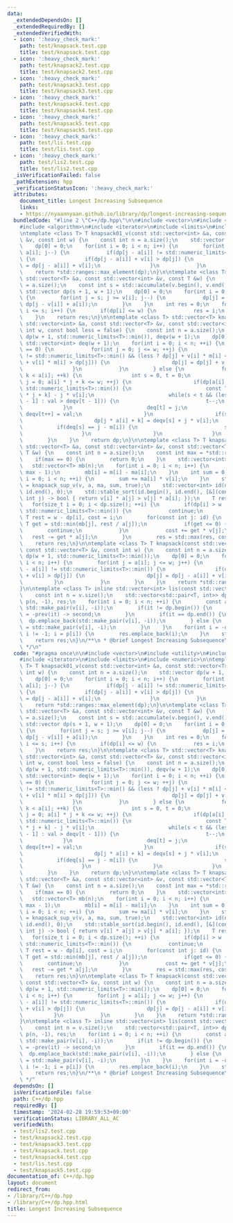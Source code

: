 ```yaml
---
data:
  _extendedDependsOn: []
  _extendedRequiredBy: []
  _extendedVerifiedWith:
  - icon: ':heavy_check_mark:'
    path: test/knapsack.test.cpp
    title: test/knapsack.test.cpp
  - icon: ':heavy_check_mark:'
    path: test/knapsack2.test.cpp
    title: test/knapsack2.test.cpp
  - icon: ':heavy_check_mark:'
    path: test/knapsack3.test.cpp
    title: test/knapsack3.test.cpp
  - icon: ':heavy_check_mark:'
    path: test/knapsack4.test.cpp
    title: test/knapsack4.test.cpp
  - icon: ':heavy_check_mark:'
    path: test/knapsack5.test.cpp
    title: test/knapsack5.test.cpp
  - icon: ':heavy_check_mark:'
    path: test/lis.test.cpp
    title: test/lis.test.cpp
  - icon: ':heavy_check_mark:'
    path: test/lis2.test.cpp
    title: test/lis2.test.cpp
  _isVerificationFailed: false
  _pathExtension: hpp
  _verificationStatusIcon: ':heavy_check_mark:'
  attributes:
    document_title: Longest Increasing Subsequence
    links:
    - https://nyaannyaan.github.io/library/dp/longest-increasing-sequence.hpp
  bundledCode: "#line 2 \"C++/dp.hpp\"\n\n#include <vector>\n#include <utility>\n\
    #include <algorithm>\n#include <iterator>\n#include <limits>\n#include <numeric>\n\
    \ntemplate <class T> T knapsack01_v(const std::vector<int> &a, const std::vector<T>\
    \ &v, const int w) {\n    const int n = a.size();\n    std::vector dp(w + 1, std::numeric_limits<T>::min());\n\
    \    dp[0] = 0;\n    for(int i = 0; i < n; i++) {\n        for(int j = w; j >=\
    \ a[i]; j--) {\n            if(dp[j - a[i]] != std::numeric_limits<T>::min())\
    \ {\n                if(dp[j - a[i]] + v[i] > dp[j]) {\n                    dp[j]\
    \ = dp[j - a[i]] + v[i];\n                }\n            }\n        }\n    }\n\
    \    return *std::ranges::max_element(dp);\n}\n\ntemplate <class T> int knapsack01_w(const\
    \ std::vector<T> &a, const std::vector<int> &v, const T &w) {\n    const int n\
    \ = a.size();\n    const int s = std::accumulate(v.begin(), v.end(), 0);\n   \
    \ std::vector dp(s + 1, w + 1);\n    dp[0] = 0;\n    for(int i = 0; i < n; i++)\
    \ {\n        for(int j = s; j >= v[i]; j--) {\n            dp[j] = std::min(dp[j],\
    \ dp[j - v[i]] + a[i]);\n        }\n    }\n    int res = 0;\n    for(int i = 0;\
    \ i <= s; i++) {\n        if(dp[i] <= w) {\n            res = i;\n        }\n\
    \    }\n    return res;\n}\n\ntemplate <class T> std::vector<T> knapsack_sup_v(const\
    \ std::vector<int> &a, const std::vector<T> &v, const std::vector<int> &m, const\
    \ int w, const bool less = false) {\n    const int n = a.size();\n    std::vector<T>\
    \ dp(w + 1, std::numeric_limits<T>::min()), deqv(w + 1);\n    dp[0] = 0;\n   \
    \ std::vector<int> deq(w + 1);\n    for(int i = 0; i < n; ++i) {\n        if(a[i]\
    \ == 0) {\n            for(int j = 0; j <= w; ++j) {\n                if(dp[j]\
    \ != std::numeric_limits<T>::min() && (less ? dp[j] + v[i] * m[i] < dp[j] : dp[j]\
    \ + v[i] * m[i] > dp[j])) {\n                    dp[j] = dp[j] + v[i] * m[i];\n\
    \                }\n            }\n        } else {\n            for(int k = 0;\
    \ k < a[i]; ++k) {\n                int s = 0, t = 0;\n                for(int\
    \ j = 0; a[i] * j + k <= w; ++j) {\n                    if(dp[a[i] * j + k] !=\
    \ std::numeric_limits<T>::min()) {\n                        const T val = dp[a[i]\
    \ * j + k] - j * v[i];\n                        while(s < t && (less ? val < deqv[t\
    \ - 1] : val > deqv[t - 1])) {\n                            t--;\n           \
    \             }\n                        deq[t] = j;\n                       \
    \ deqv[t++] = val;\n                    }\n                    if(s < t) {\n \
    \                       dp[j * a[i] + k] = deqv[s] + j * v[i];\n             \
    \           if(deq[s] == j - m[i]) {\n                            s++;\n     \
    \                   }\n                    }\n                }\n            }\n\
    \        }\n    }\n    return dp;\n}\n\ntemplate <class T> T knapsack_sup_w(const\
    \ std::vector<T> &a, const std::vector<int> &v, const std::vector<T> &m, const\
    \ T &w) {\n    const int n = a.size();\n    const int max = *std::ranges::max_element(v);\n\
    \    if(max == 0) {\n        return 0;\n    }\n    std::vector<int> ma(n);\n \
    \   std::vector<T> mb(n);\n    for(int i = 0; i < n; i++) {\n        ma[i] = std::min<int>(m[i],\
    \ max - 1);\n        mb[i] = m[i] - ma[i];\n    }\n    int sum = 0;\n    for(int\
    \ i = 0; i < n; ++i) {\n        sum += ma[i] * v[i];\n    }\n    std::vector dp\
    \ = knapsack_sup_v(v, a, ma, sum, true);\n    std::vector<int> id(n);\n    std::iota(id.begin(),\
    \ id.end(), 0);\n    std::stable_sort(id.begin(), id.end(), [&](const int i, const\
    \ int j) -> bool { return v[i] * a[j] > v[j] * a[i]; });\n    T res = T{};\n \
    \   for(size_t i = 0; i < dp.size(); ++i) {\n        if(dp[i] > w || dp[i] ==\
    \ std::numeric_limits<T>::min()) {\n            continue;\n        }\n       \
    \ T rest = w - dp[i], cost = i;\n        for(const int j: id) {\n            const\
    \ T get = std::min(mb[j], rest / a[j]);\n            if(get <= 0) {\n        \
    \        continue;\n            }\n            cost += get * v[j];\n         \
    \   rest -= get * a[j];\n        }\n        res = std::max(res, cost);\n    }\n\
    \    return res;\n}\n\ntemplate <class T> T knapsack(const std::vector<int> &a,\
    \ const std::vector<T> &v, const int w) {\n    const int n = a.size();\n    std::vector\
    \ dp(w + 1, std::numeric_limits<T>::min());\n    dp[0] = 0;\n    for(int i = 0;\
    \ i < n; i++) {\n        for(int j = a[i]; j <= w; j++) {\n            if(dp[j\
    \ - a[i]] != std::numeric_limits<T>::min()) {\n                if(dp[j - a[i]]\
    \ + v[i] > dp[j]) {\n                    dp[j] = dp[j - a[i]] + v[i];\n      \
    \          }\n            }\n        }\n    }\n    return *std::ranges::max_element(dp);\n\
    }\n\ntemplate <class T> inline std::vector<int> lis(const std::vector<T> &v) {\n\
    \    const int n = v.size();\n    std::vector<std::pair<T, int>> dp;\n    std::vector<int>\
    \ p(n, -1), res;\n    for(int i = 0; i < n; ++i) {\n        const auto it = std::ranges::lower_bound(dp,\
    \ std::make_pair(v[i], -i));\n        if(it != dp.begin()) {\n            p[i]\
    \ = -prev(it) -> second;\n        }\n        if(it == dp.end()) {\n          \
    \  dp.emplace_back(std::make_pair(v[i], -i));\n        } else {\n            *it\
    \ = std::make_pair(v[i], -i);\n        }\n    }\n    for(int i = -dp.back().second;\
    \ i != -1; i = p[i]) {\n        res.emplace_back(i);\n    }\n    std::ranges::reverse(res);\n\
    \    return res;\n}\n/**\n * @brief Longest Increasing Subsequence\n * @see https://nyaannyaan.github.io/library/dp/longest-increasing-sequence.hpp\n\
    \ */\n"
  code: "#pragma once\n\n#include <vector>\n#include <utility>\n#include <algorithm>\n\
    #include <iterator>\n#include <limits>\n#include <numeric>\n\ntemplate <class\
    \ T> T knapsack01_v(const std::vector<int> &a, const std::vector<T> &v, const\
    \ int w) {\n    const int n = a.size();\n    std::vector dp(w + 1, std::numeric_limits<T>::min());\n\
    \    dp[0] = 0;\n    for(int i = 0; i < n; i++) {\n        for(int j = w; j >=\
    \ a[i]; j--) {\n            if(dp[j - a[i]] != std::numeric_limits<T>::min())\
    \ {\n                if(dp[j - a[i]] + v[i] > dp[j]) {\n                    dp[j]\
    \ = dp[j - a[i]] + v[i];\n                }\n            }\n        }\n    }\n\
    \    return *std::ranges::max_element(dp);\n}\n\ntemplate <class T> int knapsack01_w(const\
    \ std::vector<T> &a, const std::vector<int> &v, const T &w) {\n    const int n\
    \ = a.size();\n    const int s = std::accumulate(v.begin(), v.end(), 0);\n   \
    \ std::vector dp(s + 1, w + 1);\n    dp[0] = 0;\n    for(int i = 0; i < n; i++)\
    \ {\n        for(int j = s; j >= v[i]; j--) {\n            dp[j] = std::min(dp[j],\
    \ dp[j - v[i]] + a[i]);\n        }\n    }\n    int res = 0;\n    for(int i = 0;\
    \ i <= s; i++) {\n        if(dp[i] <= w) {\n            res = i;\n        }\n\
    \    }\n    return res;\n}\n\ntemplate <class T> std::vector<T> knapsack_sup_v(const\
    \ std::vector<int> &a, const std::vector<T> &v, const std::vector<int> &m, const\
    \ int w, const bool less = false) {\n    const int n = a.size();\n    std::vector<T>\
    \ dp(w + 1, std::numeric_limits<T>::min()), deqv(w + 1);\n    dp[0] = 0;\n   \
    \ std::vector<int> deq(w + 1);\n    for(int i = 0; i < n; ++i) {\n        if(a[i]\
    \ == 0) {\n            for(int j = 0; j <= w; ++j) {\n                if(dp[j]\
    \ != std::numeric_limits<T>::min() && (less ? dp[j] + v[i] * m[i] < dp[j] : dp[j]\
    \ + v[i] * m[i] > dp[j])) {\n                    dp[j] = dp[j] + v[i] * m[i];\n\
    \                }\n            }\n        } else {\n            for(int k = 0;\
    \ k < a[i]; ++k) {\n                int s = 0, t = 0;\n                for(int\
    \ j = 0; a[i] * j + k <= w; ++j) {\n                    if(dp[a[i] * j + k] !=\
    \ std::numeric_limits<T>::min()) {\n                        const T val = dp[a[i]\
    \ * j + k] - j * v[i];\n                        while(s < t && (less ? val < deqv[t\
    \ - 1] : val > deqv[t - 1])) {\n                            t--;\n           \
    \             }\n                        deq[t] = j;\n                       \
    \ deqv[t++] = val;\n                    }\n                    if(s < t) {\n \
    \                       dp[j * a[i] + k] = deqv[s] + j * v[i];\n             \
    \           if(deq[s] == j - m[i]) {\n                            s++;\n     \
    \                   }\n                    }\n                }\n            }\n\
    \        }\n    }\n    return dp;\n}\n\ntemplate <class T> T knapsack_sup_w(const\
    \ std::vector<T> &a, const std::vector<int> &v, const std::vector<T> &m, const\
    \ T &w) {\n    const int n = a.size();\n    const int max = *std::ranges::max_element(v);\n\
    \    if(max == 0) {\n        return 0;\n    }\n    std::vector<int> ma(n);\n \
    \   std::vector<T> mb(n);\n    for(int i = 0; i < n; i++) {\n        ma[i] = std::min<int>(m[i],\
    \ max - 1);\n        mb[i] = m[i] - ma[i];\n    }\n    int sum = 0;\n    for(int\
    \ i = 0; i < n; ++i) {\n        sum += ma[i] * v[i];\n    }\n    std::vector dp\
    \ = knapsack_sup_v(v, a, ma, sum, true);\n    std::vector<int> id(n);\n    std::iota(id.begin(),\
    \ id.end(), 0);\n    std::stable_sort(id.begin(), id.end(), [&](const int i, const\
    \ int j) -> bool { return v[i] * a[j] > v[j] * a[i]; });\n    T res = T{};\n \
    \   for(size_t i = 0; i < dp.size(); ++i) {\n        if(dp[i] > w || dp[i] ==\
    \ std::numeric_limits<T>::min()) {\n            continue;\n        }\n       \
    \ T rest = w - dp[i], cost = i;\n        for(const int j: id) {\n            const\
    \ T get = std::min(mb[j], rest / a[j]);\n            if(get <= 0) {\n        \
    \        continue;\n            }\n            cost += get * v[j];\n         \
    \   rest -= get * a[j];\n        }\n        res = std::max(res, cost);\n    }\n\
    \    return res;\n}\n\ntemplate <class T> T knapsack(const std::vector<int> &a,\
    \ const std::vector<T> &v, const int w) {\n    const int n = a.size();\n    std::vector\
    \ dp(w + 1, std::numeric_limits<T>::min());\n    dp[0] = 0;\n    for(int i = 0;\
    \ i < n; i++) {\n        for(int j = a[i]; j <= w; j++) {\n            if(dp[j\
    \ - a[i]] != std::numeric_limits<T>::min()) {\n                if(dp[j - a[i]]\
    \ + v[i] > dp[j]) {\n                    dp[j] = dp[j - a[i]] + v[i];\n      \
    \          }\n            }\n        }\n    }\n    return *std::ranges::max_element(dp);\n\
    }\n\ntemplate <class T> inline std::vector<int> lis(const std::vector<T> &v) {\n\
    \    const int n = v.size();\n    std::vector<std::pair<T, int>> dp;\n    std::vector<int>\
    \ p(n, -1), res;\n    for(int i = 0; i < n; ++i) {\n        const auto it = std::ranges::lower_bound(dp,\
    \ std::make_pair(v[i], -i));\n        if(it != dp.begin()) {\n            p[i]\
    \ = -prev(it) -> second;\n        }\n        if(it == dp.end()) {\n          \
    \  dp.emplace_back(std::make_pair(v[i], -i));\n        } else {\n            *it\
    \ = std::make_pair(v[i], -i);\n        }\n    }\n    for(int i = -dp.back().second;\
    \ i != -1; i = p[i]) {\n        res.emplace_back(i);\n    }\n    std::ranges::reverse(res);\n\
    \    return res;\n}\n/**\n * @brief Longest Increasing Subsequence\n * @see https://nyaannyaan.github.io/library/dp/longest-increasing-sequence.hpp\n\
    \ */"
  dependsOn: []
  isVerificationFile: false
  path: C++/dp.hpp
  requiredBy: []
  timestamp: '2024-02-28 19:59:53+09:00'
  verificationStatus: LIBRARY_ALL_AC
  verifiedWith:
  - test/lis2.test.cpp
  - test/knapsack2.test.cpp
  - test/knapsack3.test.cpp
  - test/knapsack.test.cpp
  - test/knapsack4.test.cpp
  - test/lis.test.cpp
  - test/knapsack5.test.cpp
documentation_of: C++/dp.hpp
layout: document
redirect_from:
- /library/C++/dp.hpp
- /library/C++/dp.hpp.html
title: Longest Increasing Subsequence
---
```

